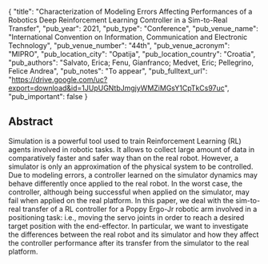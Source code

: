 {
  "title": "Characterization of Modeling Errors Affecting Performances of a Robotics Deep Reinforcement Learning Controller in a Sim-to-Real Transfer",
  "pub_year": 2021,
  "pub_type": "Conference",
  "pub_venue_name": "International Convention on Information, Communication and Electronic Technology",
  "pub_venue_number": "44th",
  "pub_venue_acronym": "MIPRO",
  "pub_location_city": "Opatija",
  "pub_location_country": "Croatia",
  "pub_authors": "Salvato, Erica; Fenu, Gianfranco; Medvet, Eric; Pellegrino, Felice Andrea",
  "pub_notes": "To appear",
  "pub_fulltext_url": "https://drive.google.com/uc?export=download&id=1JUpUGNtbJmgjyWMZiMGsY1CpTkCs97uc",
  "pub_important": false
}

## Abstract
Simulation is a powerful tool used to train Reinforcement Learning (RL) agents involved in robotic tasks. It allows to collect large amount of data in comparatively faster and safer way than on the real robot. However, a simulator is only an approximation of the physical system to be controlled. Due to modeling errors, a controller learned on the simulator dynamics may behave differently once applied to the real robot. In the worst case, the controller, although being successful when applied on the simulator, may fail when applied on the real platform. In this paper, we deal with the sim-to-real transfer of a RL controller for a Poppy Ergo-Jr robotic arm involved in a positioning task: i.e., moving the servo joints in order to reach a desired target position with the end-effector. In particular, we want to investigate the differences between the real robot and its simulator and how they affect the controller performance after its transfer from the simulator to the real platform.
